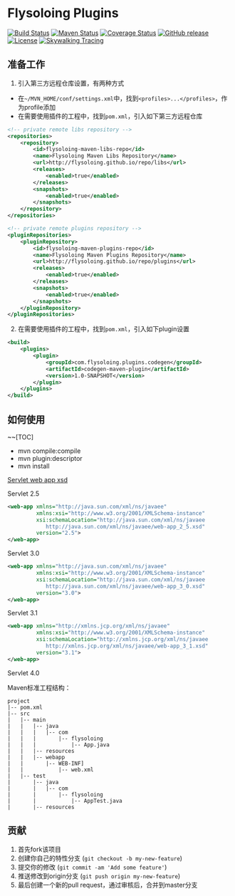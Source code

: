 # Flysoloing Plugins

[![Build Status](https://secure.travis-ci.org/shardingjdbc/sharding-jdbc.png?branch=master)](https://travis-ci.org/shardingjdbc/sharding-jdbc)
[![Maven Status](https://maven-badges.herokuapp.com/maven-central/io.shardingjdbc/sharding-jdbc/badge.svg)](https://maven-badges.herokuapp.com/maven-central/io.shardingjdbc/sharding-jdbc)
[![Coverage Status](https://coveralls.io/repos/shardingjdbc/sharding-jdbc/badge.svg?branch=master&service=github)](https://coveralls.io/github/shardingjdbc/sharding-jdbc?branch=master)
[![GitHub release](https://img.shields.io/github/release/shardingjdbc/sharding-jdbc.svg)](https://github.com/shardingjdbc/sharding-jdbc/releases)
[![License](https://img.shields.io/badge/license-Apache%202-4EB1BA.svg)](https://www.apache.org/licenses/LICENSE-2.0.html)
[![Skywalking Tracing](https://img.shields.io/badge/Skywalking%20Tracing-enable-brightgreen.svg)](https://github.com/OpenSkywalking/skywalking)

## 准备工作

1. 引入第三方远程仓库设置，有两种方式

* 在`~/MVN_HOME/conf/settings.xml`中，找到`<profiles>...</profiles>`，作为profile添加
* 在需要使用插件的工程中，找到`pom.xml`，引入如下第三方远程仓库

```xml
<!-- private remote libs repository -->
<repositories>
    <repository>
        <id>flysoloing-maven-libs-repo</id>
        <name>Flysoloing Maven Libs Repository</name>
        <url>http://flysoloing.github.io/repo/libs</url>
        <releases>
            <enabled>true</enabled>
        </releases>
        <snapshots>
            <enabled>true</enabled>
        </snapshots>
    </repository>
</repositories>
```

```xml
<!-- private remote plugins repository -->
<pluginRepositories>
    <pluginRepository>
        <id>flysoloing-maven-plugins-repo</id>
        <name>Flysoloing Maven Plugins Repository</name>
        <url>http://flysoloing.github.io/repo/plugins</url>
        <releases>
            <enabled>true</enabled>
        </releases>
        <snapshots>
            <enabled>true</enabled>
        </snapshots>
    </pluginRepository>
</pluginRepositories>
```

2. 在需要使用插件的工程中，找到`pom.xml`，引入如下plugin设置

```xml
<build>
    <plugins>
        <plugin>
            <groupId>com.flysoloing.plugins.codegen</groupId>
            <artifactId>codegen-maven-plugin</artifactId>
            <version>1.0-SNAPSHOT</version>
        </plugin>
    </plugins>
</build>
```

## 如何使用

~~[TOC]

* mvn compile:compile 
* mvn plugin:descriptor 
* mvn install

[Servlet web app xsd](http://www.oracle.com/webfolder/technetwork/jsc/xml/ns/javaee/index.html)

Servlet 2.5
```xml
<web-app xmlns="http://java.sun.com/xml/ns/javaee"
         xmlns:xsi="http://www.w3.org/2001/XMLSchema-instance"
         xsi:schemaLocation="http://java.sun.com/xml/ns/javaee 
            http://java.sun.com/xml/ns/javaee/web-app_2_5.xsd"
         version="2.5">
</web-app>
```

Servlet 3.0
```xml
<web-app xmlns="http://java.sun.com/xml/ns/javaee"
         xmlns:xsi="http://www.w3.org/2001/XMLSchema-instance"
         xsi:schemaLocation="http://java.sun.com/xml/ns/javaee 
            http://java.sun.com/xml/ns/javaee/web-app_3_0.xsd"
         version="3.0">
</web-app>
```

Servlet 3.1
```xml
<web-app xmlns="http://xmlns.jcp.org/xml/ns/javaee"
         xmlns:xsi="http://www.w3.org/2001/XMLSchema-instance"
         xsi:schemaLocation="http://xmlns.jcp.org/xml/ns/javaee 
            http://xmlns.jcp.org/xml/ns/javaee/web-app_3_1.xsd"
         version="3.1">
</web-app>
```

Servlet 4.0

Maven标准工程结构：

    project
    |-- pom.xml
    |-- src
    |   |-- main
    |   |   |-- java
    |   |   |   |-- com
    |   |   |       |-- flysoloing
    |   |   |           |-- App.java
    |   |   |-- resources
    |   |   |-- webapp
    |   |       |-- WEB-INF]
    |   |           |-- web.xml
    |   |-- test
    |       |-- java
    |       |   |-- com
    |       |       |-- flysoloing
    |       |           |-- AppTest.java
    |       |-- resources

## 贡献

1. 首先fork该项目
2. 创建你自己的特性分支 (`git checkout -b my-new-feature`)
3. 提交你的修改 (`git commit -am 'Add some feature'`)
4. 推送修改到origin分支 (`git push origin my-new-feature`)
5. 最后创建一个新的pull request，通过审核后，合并到master分支